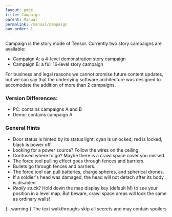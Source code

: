 ```yaml
---
layout: page
title: Campaign
parent: Manual
permalink: /manual/campaign
nav_order: 1
---
```


Campaign is the story mode of Tensor. Currently two story campaigns are available:
- Campaign A: a 4-level demonstration story campaign
- Campaign B: a full 16-level story campaign

For business and legal reasons we cannot promise future content updates, but we can say that the underlying software architecture was designed to accomodate the addition of more than 2 campaigns.

### Version Differences:
- PC: contains campaigns A and B
- Demo: contains campaign A

### General Hints
- Door status is hinted by its status light: cyan is unlocked, red is locked, black is power off.
- Looking for a power source? Follow the wires on the ceiling.
- Confused where to go? Maybe there is a crawl space cover you missed.
- The force tool pulling effect goes through fences and barriers.
- Bullets go through fences and barriers.
- The force tool can pull batteries, charge spheres, and spherical drones.
- If a soldier's head was damaged, the head will not detach after its body is disabled
- *Really* stuck? Hold down the map display key (default M) to see your position in a level map. But beware, crawl space areas will look the same as ordinary walls!

{: .warning }
The text walkthroughs skip all secrets and may contain spoilers